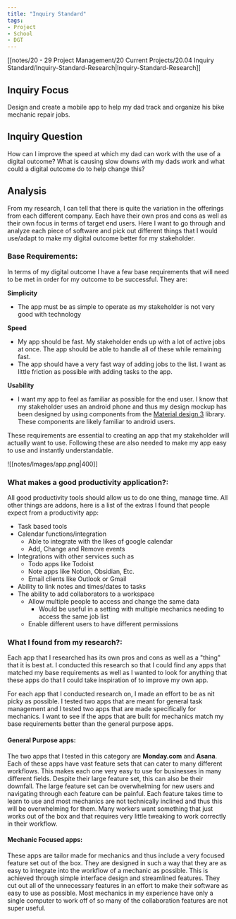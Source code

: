 ```yaml
---
title: "Inquiry Standard"
tags:
- Project
- School
- DGT
---
```


[[notes/20 - 29 Project Management/20 Current Projects/20.04 Inquiry Standard/Inquiry-Standard-Research|Inquiry-Standard-Research]]

## Inquiry Focus
Design and create a mobile app to help my dad track and organize his bike mechanic repair jobs.

## Inquiry Question
How can I improve the speed at which my dad can work with the use of a digital outcome? What is causing slow downs with my dads work and what could a digital outcome do to help change this?

## Analysis
From my research, I can tell that there is quite the variation in the offerings from each different company. Each have their own pros and cons as well as their own focus in terms of target end users. Here I want to go through and analyze each piece of software and pick out different things that I would use/adapt to make my digital outcome better for my stakeholder.

### Base Requirements:
In terms of my digital outcome I have a few base requirements that will need to be met in order for my outcome to be successful. They are:

**Simplicity**
- The app must be as simple to operate as my stakeholder is not very good with technology

**Speed**
- My app should be fast. My stakeholder ends up with a lot of active jobs at once. The app should be able to handle all of these while remaining fast.
- The app should have a very fast way of adding jobs to the list. I want as little friction as possible with adding tasks to the app.

**Usability**
- I want my app to feel as familiar as possible for the end user. I know that my stakeholder uses an android phone and thus my design mockup has been designed by using components from the [Material design 3](https://m3.material.io/) library. These components are likely familiar to android users.

These requirements are essential to creating an app that my stakeholder will actually want to use. Following these are also needed to make my app easy to use and instantly understandable.

![[notes/Images/app.png|400]]
### What makes a good productivity application?:
All good productivity tools should allow us to do one thing, manage time. All other things are addons, here is a list of the extras I found that people expect from a productivity app:
- Task based tools
- Calendar functions/integration
	- Able to integrate with the likes of google calendar
	- Add, Change and Remove events
- Integrations with other services such as
	- Todo apps like Todoist
	- Note apps like Notion, Obsidian, Etc.
	- Email clients like Outlook or Gmail
- Ability to link notes and times/dates to tasks
- The ability to add collaborators to a workspace
	- Allow multiple people to access and change the same data
		- Would be useful in a setting with multiple mechanics needing to access the same job list
	- Enable different users to have different permissions

### What I found from my research?:
Each app that I researched has its own pros and cons as well as a "thing" that it is best at. I conducted this research so that I could find any apps that matched my base requirements as well as I wanted to look for anything that these apps do that I could take inspiration of to improve my own app.

For each app that I conducted research on, I made an effort to be as nit picky as possible. I tested two apps that are meant for general task management and I tested two apps that are made specifically for mechanics. I want to see if the apps that are built for mechanics match my base requirements better than the general purpose apps.

#### General Purpose apps:
The two apps that I tested in this category are **Monday.com** and **Asana**. Each of these apps have vast feature sets that can cater to many different workflows. This makes each one very easy to use for businesses in many different fields. Despite their large feature set, this can also be their downfall. The large feature set can be overwhelming for new users and navigating through each feature can be painful. Each feature takes time to learn to use and most mechanics are not technically inclined and thus this will be overwhelming for them. Many workers want something that just works out of the box and that requires very little tweaking to work correctly in their workflow.

#### Mechanic Focused apps:
These apps are tailor made for mechanics and thus include a very focused feature set out of the box. They are designed in such a way that they are as easy to integrate into the workflow of a mechanic as possible. This is achieved through simple interface design and streamlined features. They cut out all of the unnecessary features in an effort to make their software as easy to use as possible. Most mechanics in my experience have only a single computer to work off of so many of the collaboration features are not super useful.